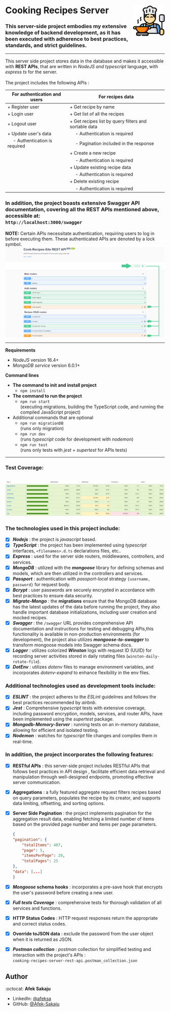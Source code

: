# Cooking Recipes Server <img src="readme-resources/cooking.png" width=100px height=100px align="right">

### This server-side project embodies my extensive knowledge of backend development, as it has been executed with adherence to best practices, standards, and strict guidelines. <br />

---

This server side project stores data in the database and makes it accessible with **REST APIs**, that are written in _NodeJS and typescript_ language, with _express ts_ for the server. <br /> <br />
The project includes the following APIs :

| For authentication and users        | For recipes data                                      |
| ----------------------------------- | ----------------------------------------------------- |
| + Register user                     | + Get recipe by name                                  |
| + Login user                        | + Get list of all the recipes                         |
| + Logout user                       | + Get recipes list by query filters and sortable data |
| + Update user's data                | &emsp; - Authentication is required                   |
| &emsp; - Authentication is required | &emsp; - Pagination included in the response          |
|                                     | + Create a new recipe                                 |
|                                     | &emsp; - Authentication is required                   |
|                                     | + Update existing recipe data                         |
|                                     | &emsp; - Authentication is required                   |
|                                     | + Delete existing recipe                              |
|                                     | &emsp; - Authentication is required                   |

### In addition, the project boasts extensive Swagger API documentation, covering all the REST APIs mentioned above, accessible at: <br /> `http://localhost:3000/swagger` <br />

**NOTE:**
Certain APIs necessitate authentication, requiring users to log in before executing them. These authenticated APIs are denoted by a lock symbol. <br />
![APIs that require authentication](readme-resources/swagger-auth.png) <br />

---

**Requirements**

-   _NodeJS_ version 16.4+
-   _MongoDB service_ version 6.0.1+

**Command lines**

-   **The command to init and install project**
    -   `npm install`
-   **The command to run the project**
    -   `npm run start`<br /> (executing migrations, building the TypeScript code, and running the compiled JavaScript project)
-   Additional commands that are optional
    -   `npm run migrationDB`
        <br />(runs only migration)
    -   `npm run dev`<br /> (runs _typescript_ code for development with _nodemon_)
    -   `npm run test`<br /> (runs only tests with _jest_ + _supertest_ for APIs tests)

---

### Test Coverage:

## ![coverage](readme-resources/coverage.PNG)

### The technologies used in this project include:

-   [x] _**Nodejs**_ : the project is _javascript_ based.
-   [x] _**TypeScript**_ : the project has been implemented using _typescript_ interfaces, `<filenames>.d.ts` declarations files, etc..
-   [x] _**Express**_ : used for the server side routers, middlewares, controllers, and services.
-   [x] _**MongoDB**_ : utilized with the _**mongoose**_ library for defining schemas and models, which are then utilized in the controllers and services.
-   [x] _**Passport**_ : authentication with _passport-local_ strategy `{username, password}` for request body.
-   [x] _**Bcrypt**_ : user passwords are securely encrypted in accordance with best practices to ensure data security.
-   [x] _**Migrate-Mongo**_ : the **migrations** ensure that the MongoDB database has the latest updates of the data before running the project, they also handle important database initializations, including user creation and mocked recipes.
-   [x] _**Swagger**_ : the `/swagger` URL provides comprehensive API documentation and instructions for testing and debugging APIs,this functionality is available in non-production environments (for development), the project also utilizes _**mongoose-to-swagger**_ to transform mongoose models into Swagger schema docs.
-   [x] _**Logger**_ : utilizes colorized _**Winston**_ logs with request ID (UUID) for recording server activities stored in daily rotating files (`winston-daily-rotate-file`).
-   [x] _**DotEnv**_ : utilizes _dotenv_ files to manage environment variables, and incorporates _dotenv-expand_ to enhance flexibility in the env files.

### Additional technologies used as development tools include:

-   [x] _**ESLINT**_ : the project adheres to the _ESLint_ guidelines and follows the best practices recommended by _airbnb_.
-   [x] _**Jest**_ : Comprehensive _typescript_ tests with extensive coverage, including password encryption, models, services, and router APIs, have been implemented using the _supertest_ package.
-   [x] _**Mongodb-Memory-Server**_ : running tests on an in-memory database, allowing for efficient and isolated testing.
-   [x] _**Nodemon**_ : watches for _typescript_ file changes and compiles them in real-time.

### In addition, the project incorporates the following features:

-   [x] **RESTful APIs** : this server-side project includes RESTful APIs that follows best practices in API design , facilitate efficient data retrieval and manipulation through well-designed endpoints, promoting effective server communication.
-   [x] **Aggregations** : a fully featured aggregate request filters recipes based on query parameters, populates the recipe by its creator, and supports data limiting, offsetting, and sorting options.
-   [x] **Server Side Pagination** : the project implements pagination for the aggregation result data, enabling fetching a limited number of items based on the provided page number and items per page parameters.<br />

    ```json
    {
    "pagination": {
        "totalItems": 487,
        "page": 5,
        "itemsPerPage": 20,
        "totalPages": 25
    },
    "data": [...]
    }
    ```

-   [x] **_Mongoose_ schema hooks** : incorporates a pre-save hook that encrypts the user's password before creating a new user.
-   [x] **_Full tests Coverage_** : comprehensive tests for thorough validation of all services and functions.
-   [x] **HTTP Status Codes** : HTTP request responses return the appropriate and correct status codes.
-   [x] **Override toJSON data** : exclude the password from the user object when it is returned as JSON.
-   [x] **_Postman collection_** : _postman_ collection for simplified testing and interaction with the project's APIs : </br>
        `cooking-recipes-server-rest-api.postman_collection.json`

## Author

:octocat: **Afek Sakaju**

-   LinkedIn: [@afeksa](https://www.linkedin.com/in/afeksa/)
-   GitHub: [@Afek-Sakaju](https://github.com/Afek-Sakaju)
